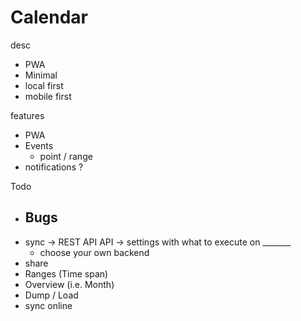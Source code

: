 # Calendar


desc
- PWA
- Minimal 
- local first
- mobile first

features
- PWA
- Events
    - point / range
- notifications ?


Todo
- Bugs
    -
- sync -> REST API API -> settings with what to execute on _______
    - choose your own backend
- share
- Ranges (Time span)
- Overview (i.e. Month)
- Dump / Load
- sync online
